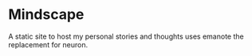 # Mindscape

A static site to host my personal stories and thoughts uses emanote the replacement for neuron.
